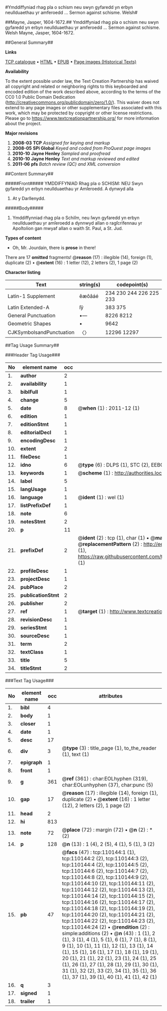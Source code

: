 #Ymddiffyniad rhag pla o schism neu swyn gyfaredd yn erbyn neullduaethau yr amferoedd ... Sermon against schisme. Welsh#

##Mayne, Jasper, 1604-1672.##
Ymddiffyniad rhag pla o schism neu swyn gyfaredd yn erbyn neullduaethau yr amferoedd ...
Sermon against schisme. Welsh
Mayne, Jasper, 1604-1672.

##General Summary##

**Links**

[TCP catalogue](http://www.ota.ox.ac.uk/tcp/)  • 
[HTML](http://tei.it.ox.ac.uk/tcp/Texts-HTML/free/A50/A50422.html)  • 
[EPUB](http://tei.it.ox.ac.uk/tcp/Texts-EPUB/free/A50/A50422.epub) • 
[Page images (Historical Texts)](https://historicaltexts.jisc.ac.uk/eebo-27606693e)

**Availability**

To the extent possible under law, the Text Creation Partnership has waived all copyright and related or neighboring rights to this keyboarded and encoded edition of the work described above, according to the terms of the CC0 1.0 Public Domain Dedication (http://creativecommons.org/publicdomain/zero/1.0/). This waiver does not extend to any page images or other supplementary files associated with this work, which may be protected by copyright or other license restrictions. Please go to https://www.textcreationpartnership.org/ for more information about the project.

**Major revisions**

1. __2008-03__ __TCP__ *Assigned for keying and markup*
1. __2008-05__ __SPi Global__ *Keyed and coded from ProQuest page images*
1. __2010-10__ __Jayne Henley__ *Sampled and proofread*
1. __2010-10__ __Jayne Henley__ *Text and markup reviewed and edited*
1. __2011-06__ __pfs__ *Batch review (QC) and XML conversion*

##Content Summary##

#####Front#####
YMDDIFFYNIAD Rhag pla o SCHISM: NEU Swyn gyfaredd yn erbyn neullduaethau yr Amſeroedd. A dynwyd alla
1. At y Darllenydd.

#####Body#####

1. Ymddiffynniad rhag pla o Schiſm, neu ſwyn gyfaredd yn erbyn neullduaethau yr amſeroedd a dynnwyd allan o ragſcrifennau yr Apoſtolion gan mwyaf allan o waith St. Paul, a St. Jud.

**Types of content**

  * Oh, Mr. Jourdain, there is **prose** in there!

There are 17 **omitted** fragments! 
 @__reason__ (17) : illegible (14), foreign (1), duplicate (2)  •  @__extent__ (16) : 1 letter (12), 2 letters (2), 1 page (2)

**Character listing**


|Text|string(s)|codepoint(s)|
|---|---|---|
|Latin-1 Supplement|êæôâáé|234 230 244 226 225 233|
|Latin Extended-A|ſŷ|383 375|
|General Punctuation|•—|8226 8212|
|Geometric Shapes|▪|9642|
|CJKSymbolsandPunctuation|〈〉|12296 12297|

##Tag Usage Summary##

###Header Tag Usage###

|No|element name|occ|attributes|
|---|---|---|---|
|1.|__author__|2||
|2.|__availability__|1||
|3.|__biblFull__|1||
|4.|__change__|5||
|5.|__date__|8| @__when__ (1) : 2011-12 (1)|
|6.|__edition__|1||
|7.|__editionStmt__|1||
|8.|__editorialDecl__|1||
|9.|__encodingDesc__|1||
|10.|__extent__|2||
|11.|__fileDesc__|1||
|12.|__idno__|6| @__type__ (6) : DLPS (1), STC (2), EEBO-CITATION (1), OCLC (1), VID (1)|
|13.|__keywords__|1| @__scheme__ (1) : http://authorities.loc.gov/ (1)|
|14.|__label__|5||
|15.|__langUsage__|1||
|16.|__language__|1| @__ident__ (1) : wel (1)|
|17.|__listPrefixDef__|1||
|18.|__note__|6||
|19.|__notesStmt__|2||
|20.|__p__|11||
|21.|__prefixDef__|2| @__ident__ (2) : tcp (1), char (1)  •  @__matchPattern__ (2) : ([0-9\-]+):([0-9IVX]+) (1), (.+) (1)  •  @__replacementPattern__ (2) : http://eebo.chadwyck.com/downloadtiff?vid=$1&page=$2 (1), https://raw.githubusercontent.com/textcreationpartnership/Texts/master/tcpchars.xml#$1 (1)|
|22.|__profileDesc__|1||
|23.|__projectDesc__|1||
|24.|__pubPlace__|2||
|25.|__publicationStmt__|2||
|26.|__publisher__|2||
|27.|__ref__|1| @__target__ (1) : http://www.textcreationpartnership.org/docs/. (1)|
|28.|__revisionDesc__|1||
|29.|__seriesStmt__|1||
|30.|__sourceDesc__|1||
|31.|__term__|2||
|32.|__textClass__|1||
|33.|__title__|5||
|34.|__titleStmt__|2||


###Text Tag Usage###

|No|element name|occ|attributes|
|---|---|---|---|
|1.|__bibl__|4||
|2.|__body__|1||
|3.|__closer__|1||
|4.|__date__|1||
|5.|__desc__|17||
|6.|__div__|3| @__type__ (3) : title_page (1), to_the_reader (1), text (1)|
|7.|__epigraph__|1||
|8.|__front__|1||
|9.|__g__|361| @__ref__ (361) : char:EOLhyphen (319), char:EOLunhyphen (37), char:punc (5)|
|10.|__gap__|17| @__reason__ (17) : illegible (14), foreign (1), duplicate (2)  •  @__extent__ (16) : 1 letter (12), 2 letters (2), 1 page (2)|
|11.|__head__|2||
|12.|__hi__|813||
|13.|__note__|72| @__place__ (72) : margin (72)  •  @__n__ (2) : * (2)|
|14.|__p__|128| @__n__ (13) : 1 (4), 2 (5), 4 (1), 5 (1), 3 (2)|
|15.|__pb__|47| @__facs__ (47) : tcp:110144:1 (1), tcp:110144:2 (2), tcp:110144:3 (2), tcp:110144:4 (2), tcp:110144:5 (2), tcp:110144:6 (2), tcp:110144:7 (2), tcp:110144:8 (2), tcp:110144:9 (2), tcp:110144:10 (2), tcp:110144:11 (2), tcp:110144:12 (2), tcp:110144:13 (2), tcp:110144:14 (2), tcp:110144:15 (2), tcp:110144:16 (2), tcp:110144:17 (2), tcp:110144:18 (2), tcp:110144:19 (2), tcp:110144:20 (2), tcp:110144:21 (2), tcp:110144:22 (2), tcp:110144:23 (2), tcp:110144:24 (2)  •  @__rendition__ (2) : simple:additions (2)  •  @__n__ (43) : 1 (1), 2 (1), 3 (1), 4 (1), 5 (1), 6 (1), 7 (1), 8 (1), 9 (1), 10 (1), 11 (1), 12 (1), 13 (1), 14 (1), 15 (1), 16 (1), 17 (1), 18 (1), 19 (1), 20 (1), 21 (1), 22 (1), 23 (1), 24 (1), 25 (1), 26 (1), 27 (1), 28 (1), 29 (1), 30 (1), 31 (1), 32 (2), 33 (2), 34 (1), 35 (1), 36 (1), 37 (1), 39 (1), 40 (1), 41 (1), 42 (1)|
|16.|__q__|3||
|17.|__signed__|1||
|18.|__trailer__|1||
